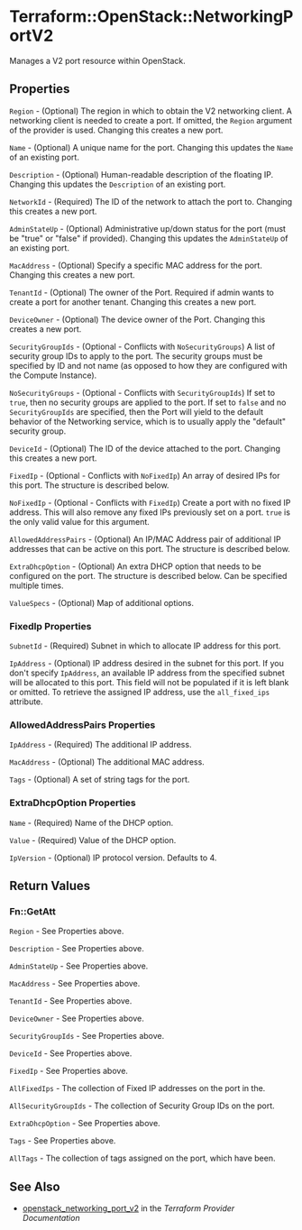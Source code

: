 # Terraform::OpenStack::NetworkingPortV2

Manages a V2 port resource within OpenStack.

## Properties

`Region` - (Optional) The region in which to obtain the V2 networking client.
A networking client is needed to create a port. If omitted, the
`Region` argument of the provider is used. Changing this creates a new
port.

`Name` - (Optional) A unique name for the port. Changing this
updates the `Name` of an existing port.

`Description` - (Optional) Human-readable description of the floating IP. Changing
this updates the `Description` of an existing port.

`NetworkId` - (Required) The ID of the network to attach the port to. Changing
this creates a new port.

`AdminStateUp` - (Optional) Administrative up/down status for the port
(must be "true" or "false" if provided). Changing this updates the
`AdminStateUp` of an existing port.

`MacAddress` - (Optional) Specify a specific MAC address for the port. Changing
this creates a new port.

`TenantId` - (Optional) The owner of the Port. Required if admin wants
to create a port for another tenant. Changing this creates a new port.

`DeviceOwner` - (Optional) The device owner of the Port. Changing this creates
a new port.

`SecurityGroupIds` - (Optional - Conflicts with `NoSecurityGroups`) A list
of security group IDs to apply to the port. The security groups must be
specified by ID and not name (as opposed to how they are configured with
the Compute Instance).

`NoSecurityGroups` - (Optional - Conflicts with `SecurityGroupIds`) If set to
`true`, then no security groups are applied to the port. If set to `false` and
no `SecurityGroupIds` are specified, then the Port will yield to the default
behavior of the Networking service, which is to usually apply the "default"
security group.

`DeviceId` - (Optional) The ID of the device attached to the port. Changing this
creates a new port.

`FixedIp` - (Optional - Conflicts with `NoFixedIp`) An array of desired IPs for
this port. The structure is described below.

`NoFixedIp` - (Optional - Conflicts with `FixedIp`) Create a port with no fixed
IP address. This will also remove any fixed IPs previously set on a port. `true`
is the only valid value for this argument.

`AllowedAddressPairs` - (Optional) An IP/MAC Address pair of additional IP
addresses that can be active on this port. The structure is described
below.

`ExtraDhcpOption` - (Optional) An extra DHCP option that needs to be configured
on the port. The structure is described below. Can be specified multiple
times.

`ValueSpecs` - (Optional) Map of additional options.

### FixedIp Properties

`SubnetId` - (Required) Subnet in which to allocate IP address for
this port.

`IpAddress` - (Optional) IP address desired in the subnet for this port. If
you don't specify `IpAddress`, an available IP address from the specified
subnet will be allocated to this port. This field will not be populated if it
is left blank or omitted. To retrieve the assigned IP address, use the
`all_fixed_ips` attribute.

### AllowedAddressPairs Properties

`IpAddress` - (Required) The additional IP address.

`MacAddress` - (Optional) The additional MAC address.

`Tags` - (Optional) A set of string tags for the port.

### ExtraDhcpOption Properties

`Name` - (Required) Name of the DHCP option.

`Value` - (Required) Value of the DHCP option.

`IpVersion` - (Optional) IP protocol version. Defaults to 4.


## Return Values

### Fn::GetAtt

`Region` - See Properties above.

`Description` - See Properties above.

`AdminStateUp` - See Properties above.

`MacAddress` - See Properties above.

`TenantId` - See Properties above.

`DeviceOwner` - See Properties above.

`SecurityGroupIds` - See Properties above.

`DeviceId` - See Properties above.

`FixedIp` - See Properties above.

`AllFixedIps` - The collection of Fixed IP addresses on the port in the.

`AllSecurityGroupIds` - The collection of Security Group IDs on the port.

`ExtraDhcpOption` - See Properties above.

`Tags` - See Properties above.

`AllTags` - The collection of tags assigned on the port, which have been.

## See Also

* [openstack_networking_port_v2](https://www.terraform.io/docs/providers/openstack/r/networking_port_v2.html) in the _Terraform Provider Documentation_